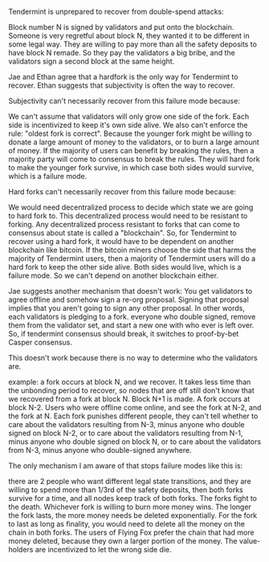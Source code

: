 Tendermint is unprepared to recover from double-spend attacks:

Block number N is signed by validators and put onto the blockchain. Someone is very regretful about block N, they wanted it to be different in some legal way. They are willing to pay more than all the safety deposits to have block N remade. So they pay the validators a big bribe, and the validators sign a second block at the same height.

Jae and Ethan agree that a hardfork is the only way for Tendermint to recover.
Ethan suggests that subjectivity is often the way to recover.

Subjectivity can't necessarily recover from this failure mode because:

We can't assume that validators will only grow one side of the fork. Each side is incentivized to keep it's own side alive.
We also can't enforce the rule: "oldest fork is correct".
Because the younger fork might be willing to donate a large amount of money to the validators, or to burn a large amount of money.
If the majority of users can benefit by breaking the rules, then a majority party will come to consensus to break the rules.
They will hard fork to make the younger fork survive, in which case both sides would survive, which is a failure mode.

Hard forks can't necessarily recover from this failure mode because:

We would need decentralized process to decide which state we are going to hard fork to. This decentralized process would need to be resistant to forking.
Any decentralized process resistant to forks that can come to consensus about state is called a "blockchain".
So, for Tendermint to recover using a hard fork, it would have to be dependent on another blockchain like bitcoin.
If the bitcoin miners choose the side that harms the majority of Tendermint users, then a majority of Tendermint users will do a hard fork to keep the other side alive. Both sides would live, which is a failure mode. So we can't depend on another blockchain either.

Jae suggests another mechanism that doesn't work: You get validators to agree offline and somehow sign a re-org proposal. Signing that proposal implies that you aren't going to sign any other proposal. In other words, each validators is pledging to a fork. everyone who double signed, remove them from the validator set, and start a new one with who ever is left over. So, if tendermint consensus should break, it switches to proof-by-bet Casper consensus.

This doesn't work because there is no way to determine who the validators are.

example: a fork occurs at block N, and we recover. It takes less time than the unbonding period to recover, so nodes that are off still don't know that we recovered from a fork at block N. Block N+1 is made.
A fork occurs at block N-2. 
Users who were offline come online, and see the fork at N-2, and the fork at N. Each fork punishes different people, they can't tell whether to care about the validators resulting from N-3, minus anyone who double signed on block N-2, or to care about the validators resulting from N-1, minus anyone who double signed on block N, or to care about the validators from N-3, minus anyone who double-signed anywhere.

The only mechanism I am aware of that stops failure modes like this is:

there are 2 people who want different legal state transitions, and they are willing to spend more than 1/3rd of the safety deposits, then both forks survive for a time, and all nodes keep track of both forks. The forks fight to the death. Whichever fork is willing to burn more money wins.
The longer the fork lasts, the more money needs be deleted exponentially. For the fork to last as long as finality, you would need to delete all the money on the chain in both forks.
The users of Flying Fox prefer the chain that had more money deleted, because they own a larger portion of the money.
The value-holders are incentivized to let the wrong side die. 